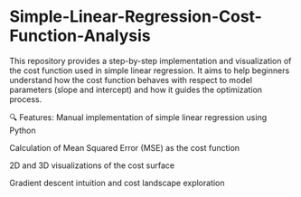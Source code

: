 # Simple-Linear-Regression-Cost-Function-Analysis


This repository provides a step-by-step implementation and visualization of the cost function used in simple linear regression. It aims to help beginners understand how the cost function behaves with respect to model parameters (slope and intercept) and how it guides the optimization process.

🔍 Features:
Manual implementation of simple linear regression using Python

Calculation of Mean Squared Error (MSE) as the cost function

2D and 3D visualizations of the cost surface

Gradient descent intuition and cost landscape exploration

